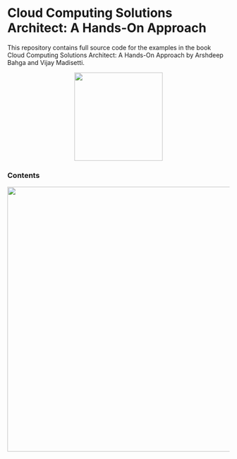 # Cloud Computing Solutions Architect: A Hands-On Approach
This repository contains full source code for the examples in the book Cloud Computing Solutions Architect: A Hands-On Approach by Arshdeep Bahga and Vijay Madisetti.

<p align="center">
  <img src="http://www.hands-on-books-series.com/assets/img/ccsa_f.jpg" width="200"/>
</p>

### Contents
<p align="center">
  <img src="http://www.hands-on-books-series.com/assets/img/TOC-CCSA.png" width="600"/>
</p>
